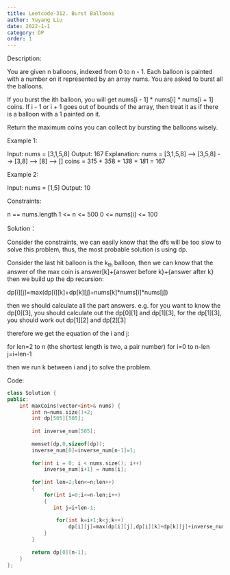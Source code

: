 ```yaml
---
title: Leetcode-312. Burst Balloons
author: Yuyang Liu
date: 2022-1-1
category: DP
order: 1
---
```


Description:

You are given n balloons, indexed from 0 to n - 1. Each balloon is painted with a number on it represented by an array nums. You are asked to burst all the balloons.

If you burst the ith balloon, you will get nums[i - 1] * nums[i] * nums[i + 1] coins. If i - 1 or i + 1 goes out of bounds of the array, then treat it as if there is a balloon with a 1 painted on it.

Return the maximum coins you can collect by bursting the balloons wisely.




Example 1:

Input: nums = [3,1,5,8]
Output: 167
Explanation:
nums = [3,1,5,8] --> [3,5,8] --> [3,8] --> [8] --> []
coins =  3*1*5    +   3*5*8   +  1*3*8  + 1*8*1 = 167




Example 2:

Input: nums = [1,5]
Output: 10




Constraints:

n == nums.length
1 <= n <= 500
0 <= nums[i] <= 100


Solution：

Consider the constraints, we can easily know that the dfs will be too slow to solve this problem, thus, the most probable solution is using dp.

Consider the last hit balloon is the k<sub>th</sub> balloon, then we can know that the answer of the max coin is answer[k]+{answer before k}+{answer after k}
then we build up the dp recursion:

dp[i][j]=max(dp[i][k]+dp[k][j]+nums[k]\*nums[i]\*nums[j])

then we should calculate all the part answers.
e.g. for you want to know the dp[0][3], you should calculate out the dp[0][1] and dp[1][3], for the dp[1][3], you should work out dp[1][2] and dp[2][3]

therefore we get the equation of the i and j:

for len=2 to n (the shortest length is two, a pair number)
for i=0 to n-len
j=i+len-1

then we run k between i and j to solve the problem.




Code: 

``` c++
class Solution {
public:
    int maxCoins(vector<int>& nums) {
        int n=nums.size()+2;
        int dp[505][505];
        
        int inverse_num[505];
        
        memset(dp,0,sizeof(dp));
        inverse_num[0]=inverse_num[n-1]=1;
      
        for(int i = 0; i < nums.size(); i++)
            inverse_num[i+1] = nums[i];
        
        for(int len=2;len<=n;len++)
        {
            for(int i=0;i<=n-len;i++)
            {
               int j=i+len-1;
                
                for(int k=i+1;k<j;k++)
                    dp[i][j]=max(dp[i][j],dp[i][k]+dp[k][j]+inverse_num[i]*inverse_num[j]*inverse_num[k]);
            }
        }
        
        return dp[0][n-1];
    }
};
```
